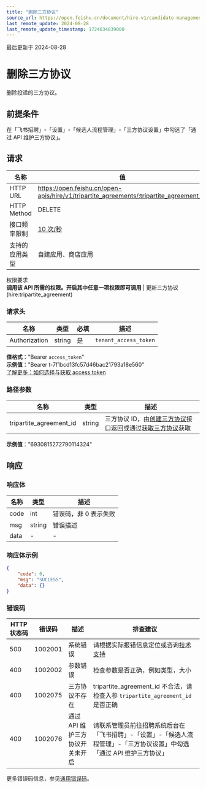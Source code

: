 ```yaml
---
title: "删除三方协议"
source_url: https://open.feishu.cn/document/hire-v1/candidate-management/delivery-process-management/tripartite_agreement/delete
last_remote_update: 2024-08-28
last_remote_update_timestamp: 1724834839000
---
```

最后更新于 2024-08-28

# 删除三方协议

删除投递的三方协议。

## 前提条件
在「飞书招聘」-「设置」-「候选人流程管理」-「三方协议设置」中勾选了「通过 API 维护三方协议」。

## 请求
名称 | 值
---|---
HTTP URL | https://open.feishu.cn/open-apis/hire/v1/tripartite_agreements/:tripartite_agreement_id
HTTP Method | DELETE
接口频率限制 | [10 次/秒](https://open.feishu.cn/document/ukTMukTMukTM/uUzN04SN3QjL1cDN)
支持的应用类型 | 自建应用、商店应用
权限要求  
            **调用该 API 所需的权限。开启其中任意一项权限即可调用** | 更新三方协议(hire:tripartite_agreement)

### 请求头

名称 | 类型 | 必填 | 描述
--- | --- | --- | ---
Authorization | string | 是 | `tenant_access_token`  
**值格式**："Bearer `access_token`"  
**示例值**："Bearer t-7f1bcd13fc57d46bac21793a18e560"  
[了解更多：如何选择与获取 access token](https://open.feishu.cn/document/uAjLw4CM/ugTN1YjL4UTN24CO1UjN/trouble-shooting/how-to-choose-which-type-of-token-to-use)

### 路径参数

名称 | 类型 | 描述
--- | --- | ---
tripartite_agreement_id | string | 三方协议 ID，由[创建三方协议](https://open.feishu.cn/document/ukTMukTMukTM/uMzM1YjLzMTN24yMzUjN/hire-v1/tripartite_agreement/create)接口返回或通过[获取三方协议](https://open.feishu.cn/document/ukTMukTMukTM/uMzM1YjLzMTN24yMzUjN/hire-v1/tripartite_agreement/list)获取  
**示例值**："6930815272790114324"

## 响应

### 响应体

名称 | 类型 | 描述
--- | --- | ---
code | int | 错误码，非 0 表示失败
msg | string | 错误描述
data | \- | \-

### 响应体示例
```json
{
    "code": 0,
    "msg": "SUCCESS",
    "data": {}
}
```

### 错误码

HTTP状态码 | 错误码 | 描述 | 排查建议
--- | --- | --- | ---
500 | 1002001 | 系统错误 | 请根据实际报错信息定位或咨询[技术支持](https://applink.feishu.cn/TLJpeNdW)
400 | 1002002 | 参数错误 | 检查参数是否正确，例如类型，大小
400 | 1002075 | 三方协议不存在 | tripartite_agreement_id 不合法，请检查入参 `tripartite_agreement_id` 是否正确
400 | 1002076 | 通过 API 维护三方协议开关未开启 | 请联系管理员前往招聘系统后台在「飞书招聘」-「设置」-「候选人流程管理」-「三方协议设置」中勾选「通过 API 维护三方协议」

更多错误码信息，参见[通用错误码](https://open.feishu.cn/document/ukTMukTMukTM/ugjM14COyUjL4ITN)。
